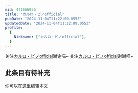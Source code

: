 ```yaml
---
mid: 441666956
title: "カルロ・ピノofficial"
pubDate: "2024-11-04T11:22:09.055Z"
updatedDate: "2024-11-04T11:22:09.055Z"
profile:
  {
    Nickname: ["カルロ・ピノofficial"],
  }
---
```


关注[カルロ・ピノofficial](https://space.bilibili.com/441666956)谢谢喵~ 关注[カルロ・ピノofficial](https://space.bilibili.com/441666956)谢谢喵~

## 此条目有待补充
你可以在[这里](https://github.com/Yuhanawa/VTuber.ICU/edit/master/src/content/v/カルロ・ピノofficial/index.md)编辑本文
